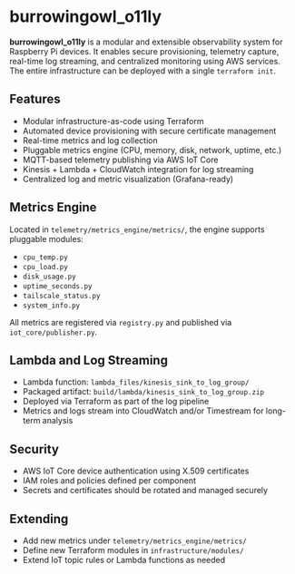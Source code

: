 # burrowingowl_o11ly

**burrowingowl_o11ly** is a modular and extensible observability system for Raspberry Pi devices. It enables secure provisioning, telemetry capture, real-time log streaming, and centralized monitoring using AWS services. The entire infrastructure can be deployed with a single `terraform init`.

## Features

- Modular infrastructure-as-code using Terraform
- Automated device provisioning with secure certificate management
- Real-time metrics and log collection
- Pluggable metrics engine (CPU, memory, disk, network, uptime, etc.)
- MQTT-based telemetry publishing via AWS IoT Core
- Kinesis + Lambda + CloudWatch integration for log streaming
- Centralized log and metric visualization (Grafana-ready)

## Metrics Engine

Located in `telemetry/metrics_engine/metrics/`, the engine supports pluggable modules:

- `cpu_temp.py`
- `cpu_load.py`
- `disk_usage.py`
- `uptime_seconds.py`
- `tailscale_status.py`
- `system_info.py`

All metrics are registered via `registry.py` and published via `iot_core/publisher.py`.

## Lambda and Log Streaming

- Lambda function: `lambda_files/kinesis_sink_to_log_group/`
- Packaged artifact: `build/lambda/kinesis_sink_to_log_group.zip`
- Deployed via Terraform as part of the log pipeline
- Metrics and logs stream into CloudWatch and/or Timestream for long-term analysis

## Security

- AWS IoT Core device authentication using X.509 certificates
- IAM roles and policies defined per component
- Secrets and certificates should be rotated and managed securely

## Extending

- Add new metrics under `telemetry/metrics_engine/metrics/`
- Define new Terraform modules in `infrastructure/modules/`
- Extend IoT topic rules or Lambda functions as needed
